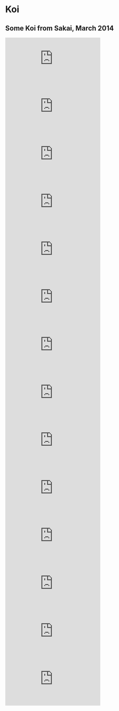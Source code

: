 # Koi

## Some Koi from Sakai, March 2014

[![08_1](http://koi-institute.com/container/plugins/justified-image-grid/timthumb.php?src=http://koi-institute.com/container/uploads/08_1.jpg&h=340&q=90&f=.jpg)](http://koi-institute.com/container/uploads/08_1.jpg "08_1.jpg")[![07_1](http://koi-institute.com/container/plugins/justified-image-grid/timthumb.php?src=http://koi-institute.com/container/uploads/07_1.jpg&h=340&q=90&f=.jpg)](http://koi-institute.com/container/uploads/07_1.jpg "07_1.jpg")[![06_1](http://koi-institute.com/container/plugins/justified-image-grid/timthumb.php?src=http://koi-institute.com/container/uploads/06_1.jpg&h=340&q=90&f=.jpg)](http://koi-institute.com/container/uploads/06_1.jpg "06_1.jpg")[![05_1](http://koi-institute.com/container/plugins/justified-image-grid/timthumb.php?src=http://koi-institute.com/container/uploads/05_1.jpg&h=340&q=90&f=.jpg)](http://koi-institute.com/container/uploads/05_1.jpg "05_1.jpg")[![04_1](http://koi-institute.com/container/plugins/justified-image-grid/timthumb.php?src=http://koi-institute.com/container/uploads/04_1.jpg&h=340&q=90&f=.jpg)](http://koi-institute.com/container/uploads/04_1.jpg "04_1.jpg")[![03_1](http://koi-institute.com/container/plugins/justified-image-grid/timthumb.php?src=http://koi-institute.com/container/uploads/03_1.jpg&h=340&q=90&f=.jpg)](http://koi-institute.com/container/uploads/03_1.jpg "03_1.jpg")[![02_1](http://koi-institute.com/container/plugins/justified-image-grid/timthumb.php?src=http://koi-institute.com/container/uploads/02_1.jpg&h=340&q=90&f=.jpg)](http://koi-institute.com/container/uploads/02_1.jpg "02_1.jpg")[![01_1](http://koi-institute.com/container/plugins/justified-image-grid/timthumb.php?src=http://koi-institute.com/container/uploads/01_1.jpg&h=340&q=90&f=.jpg)](http://koi-institute.com/container/uploads/01_1.jpg "01_1.jpg")[![15_01](http://koi-institute.com/container/plugins/justified-image-grid/timthumb.php?src=http://koi-institute.com/container/uploads/15_01.jpg&h=340&q=90&f=.jpg)](http://koi-institute.com/container/uploads/15_01.jpg "15_01.jpg")[![14_1](http://koi-institute.com/container/plugins/justified-image-grid/timthumb.php?src=http://koi-institute.com/container/uploads/14_1.jpg&h=340&q=90&f=.jpg)](http://koi-institute.com/container/uploads/14_1.jpg "14_1.jpg")[![12_1](http://koi-institute.com/container/plugins/justified-image-grid/timthumb.php?src=http://koi-institute.com/container/uploads/12_1.jpg&h=340&q=90&f=.jpg)](http://koi-institute.com/container/uploads/12_1.jpg "12_1.jpg")[![11_1](http://koi-institute.com/container/plugins/justified-image-grid/timthumb.php?src=http://koi-institute.com/container/uploads/11_1.jpg&h=340&q=90&f=.jpg)](http://koi-institute.com/container/uploads/11_1.jpg "11_1.jpg")[![10_1](http://koi-institute.com/container/plugins/justified-image-grid/timthumb.php?src=http://koi-institute.com/container/uploads/10_1.jpg&h=340&q=90&f=.jpg)](http://koi-institute.com/container/uploads/10_1.jpg "10_1.jpg")[![09_1](http://koi-institute.com/container/plugins/justified-image-grid/timthumb.php?src=http://koi-institute.com/container/uploads/09_1.jpg&h=340&q=90&f=.jpg)](http://koi-institute.com/container/uploads/09_1.jpg "09_1.jpg")




